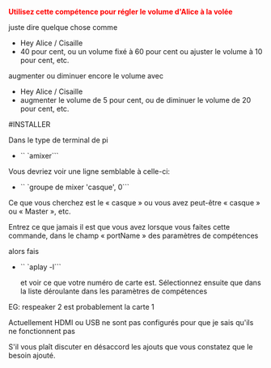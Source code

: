 
<Span style = "color: #FF0000;"> <strong> Utilisez cette compétence pour régler le volume d'Alice à la volée </strong> </span>

juste dire quelque chose comme

- Hey Alice / Cisaille
- 40 pour cent, ou un volume fixé à 60 pour cent ou ajuster le volume à 10 pour cent, etc.

augmenter ou diminuer encore le volume avec

- Hey Alice / Cisaille
- augmenter le volume de 5 pour cent, ou de diminuer le volume de 20 pour cent, etc.

#INSTALLER

Dans le type de terminal de pi

- `` `amixer```

Vous devriez voir une ligne semblable à celle-ci:

- `` `groupe de mixer 'casque', 0```

Ce que vous cherchez est le « casque » ou vous avez peut-être « casque » ou « Master », etc.

Entrez ce que jamais il est que vous avez lorsque vous faites cette commande, dans le champ « portName »
des paramètres de compétences

alors fais

 - `` `aplay -l```
 
   et voir ce que votre numéro de carte est. Sélectionnez ensuite que dans la liste déroulante dans les paramètres de compétences

EG: respeaker 2 est probablement la carte 1
   
 Actuellement HDMI ou USB ne sont pas configurés pour que je sais qu'ils ne fonctionnent pas

S'il vous plaît discuter en désaccord les ajouts que vous constatez que le besoin ajouté.
